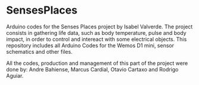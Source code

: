 # SensesPlaces
Arduino codes for the Senses Places project by Isabel Valverde.
The project consists in gathering life data, such as body temperature, pulse and body impact, in order to control and intereact with some electrical objects.
This repository includes all Arduino Codes for the Wemos D1 mini, sensor schematics and other files.

All the codes, production and management of this part of the project were done by: Andre Bahiense, Marcus Cardial, Otavio Cartaxo and Rodrigo Aguiar.
